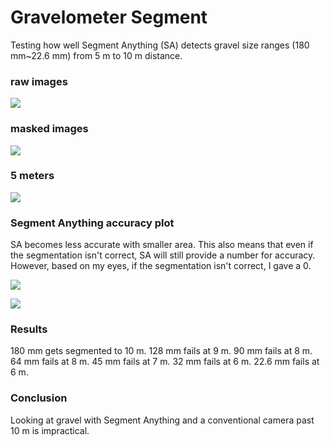 # Gravelometer Segment
Testing how well Segment Anything (SA) detects gravel size ranges (180 mm~22.6 mm) from 5 m to 10 m distance.

### raw images
![](https://github.com/snohatech/gravelometersegment/blob/main/raw/raw.gif)

### masked images
![](https://github.com/snohatech/gravelometersegment/blob/main/masked/mask.gif)

### 5 meters
![](https://github.com/snohatech/gravelometersegment/blob/main/segment/output1.gif)


### Segment Anything accuracy plot
SA becomes less accurate with smaller area. This also means that even if the segmentation isn't correct, SA will still provide a number for accuracy. However, based on my eyes, if the segmentation isn't correct, I gave a 0. 

![](https://github.com/snohatech/gravelometersegment/blob/main/data/accuracyfull.png)

![](https://github.com/snohatech/gravelometersegment/blob/main/data/accuracy.png)

### Results
180 mm gets segmented to 10 m.
128 mm fails at 9 m.
90 mm fails at 8 m. 
64 mm fails at 8 m.
45 mm fails at 7 m.
32 mm fails at 6 m.
22.6 mm fails at 6 m.

### Conclusion
Looking at gravel with Segment Anything and a conventional camera past 10 m is impractical. 
